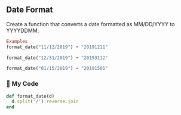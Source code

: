 ## Date Format

Create a function that converts a date formatted as MM/DD/YYYY to YYYYDDMM.
```ruby
Examples
format_date("11/12/2019") ➞ "20191211"

format_date("12/31/2019") ➞ "20193112"

format_date("01/15/2019") ➞ "20191501"
```
### :gem: My Code
```ruby
def format_date(d)
  d.split('/').reverse.join
end
```
